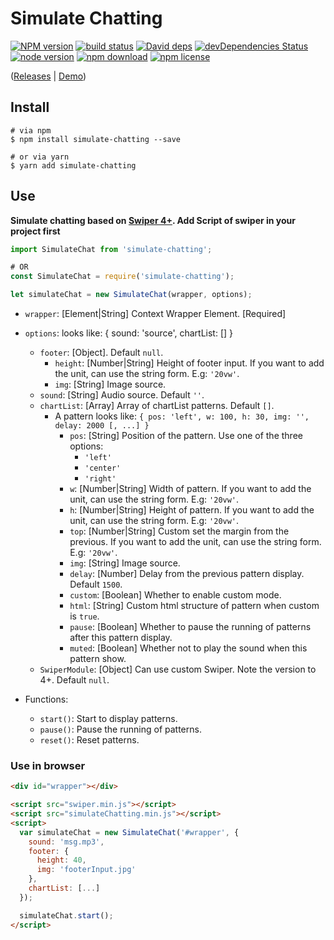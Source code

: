 # Simulate Chatting

[![NPM version][npm-image]][npm-url]
[![build status][travis-image]][travis-url]
[![David deps][david-image]][david-url]
[![devDependencies Status][david-dev-image]][david-dev-url]
[![node version][node-image]][node-url]
[![npm download][download-image]][download-url]
[![npm license][license-image]][download-url]

[npm-image]: https://img.shields.io/npm/v/simulate-chatting.svg?style=flat-square
[npm-url]: https://npmjs.org/package/simulate-chatting
[travis-image]: https://img.shields.io/travis/cycdpo/simulate-chatting.svg?style=flat-square
[travis-url]: https://travis-ci.org/cycdpo/simulate-chatting
[david-image]: https://img.shields.io/david/cycdpo/simulate-chatting.svg?style=flat-square
[david-url]: https://david-dm.org/cycdpo/simulate-chatting
[david-dev-image]: https://david-dm.org/cycdpo/simulate-chatting/dev-status.svg?style=flat-square
[david-dev-url]: https://david-dm.org/cycdpo/simulate-chatting?type=dev
[node-image]: https://img.shields.io/badge/node.js-%3E=_6.0-green.svg?style=flat-square
[node-url]: http://nodejs.org/download/
[download-image]: https://img.shields.io/npm/dm/simulate-chatting.svg?style=flat-square
[download-url]: https://npmjs.org/package/simulate-chatting
[license-image]: https://img.shields.io/npm/l/simulate-chatting.svg?style=flat-square

([Releases](https://github.com/cycdpo/simulate-chatting/releases) | [Demo](https://cycdpo.github.io/simulate-chatting/))


## Install
```shell
# via npm
$ npm install simulate-chatting --save

# or via yarn
$ yarn add simulate-chatting
```

## Use
**Simulate chatting based on [Swiper 4+](https://github.com/nolimits4web/Swiper). Add Script of swiper in your project first**

```javascript
import SimulateChat from 'simulate-chatting';

# OR
const SimulateChat = require('simulate-chatting');
```

```javascript
let simulateChat = new SimulateChat(wrapper, options);
```

* `wrapper`: [Element|String] Context Wrapper Element. [Required]
* `options`: looks like: { sound: 'source', chartList: [] }
  * `footer`: [Object]. Default `null`.
    * `height`: [Number|String] Height of footer input. If you want to add the unit, can use the string form. E.g: `'20vw'`.
    * `img`: [String] Image source.
  * `sound`: [String] Audio source. Default `''`.
  * `chartList`: [Array] Array of chartList patterns. Default `[]`.
    * A pattern looks like: `{ pos: 'left', w: 100, h: 30, img: '', delay: 2000 [, ...] }`
      * `pos`: [String] Position of the pattern. Use one of the three options:
        * `'left'`
        * `'center'`
        * `'right'`
      * `w`: [Number|String] Width of pattern. If you want to add the unit, can use the string form. E.g: `'20vw'`.
      * `h`: [Number|String] Height of pattern. If you want to add the unit, can use the string form. E.g: `'20vw'`.
      * `top`: [Number|String] Custom set the margin from the previous. If you want to add the unit, can use the string form. E.g: `'20vw'`.
      * `img`: [String] Image source.
      * `delay`: [Number] Delay from the previous pattern display. Default `1500`.
      * `custom`: [Boolean] Whether to enable custom mode.
      * `html`: [String] Custom html structure of pattern when custom is `true`.
      * `pause`: [Boolean] Whether to pause the running of patterns after this pattern display.
      * `muted`: [Boolean] Whether not to play the sound when this pattern show.
  * `SwiperModule`: [Object] Can use custom Swiper. Note the version to 4+. Default `null`.


* Functions:
  * `start()`: Start to display patterns.
  * `pause()`: Pause the running of patterns.
  * `reset()`: Reset patterns.

### Use in browser
```html
<div id="wrapper"></div>

<script src="swiper.min.js"></script>
<script src="simulateChatting.min.js"></script>
<script>
  var simulateChat = new SimulateChat('#wrapper', {
    sound: 'msg.mp3',
    footer: {
      height: 40,
      img: 'footerInput.jpg'
    },
    chartList: [...]
  });

  simulateChat.start();
</script>
```


